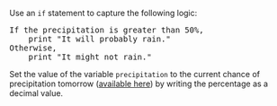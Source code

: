 <p>Use an <code>if</code> statement to capture the following logic:</p><pre>If the precipitation is greater than 50%,<br>    print "It will probably rain."<br>Otherwise,<br>    print "It might not rain."</pre><p>Set the value of the variable <code>precipitation</code> to the current chance of precipitation tomorrow (<a href="https://www.google.com/search?q=chance+of+precipitation+tomorrow" target="_blank">available here</a>) by writing the percentage as a decimal value.</p>